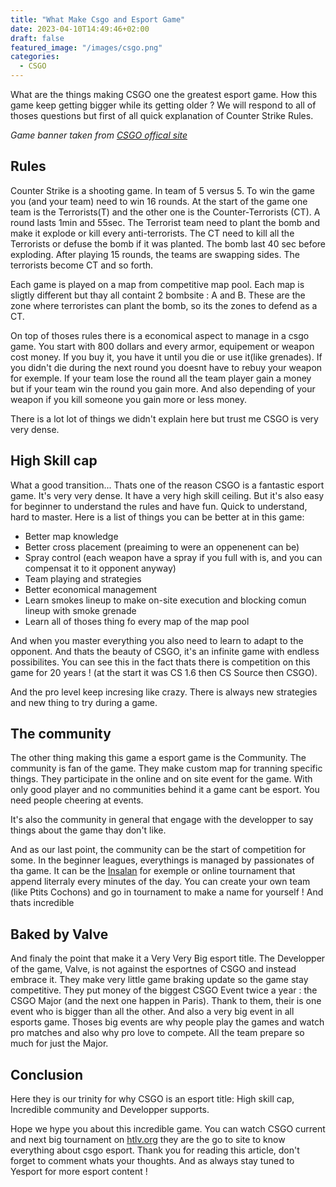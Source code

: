 ```yaml
---
title: "What Make Csgo and Esport Game"
date: 2023-04-10T14:49:46+02:00
draft: false
featured_image: "/images/csgo.png"
categories:
  - CSGO
---
```


What are the things making CSGO one the greatest esport game. How this game keep getting bigger while its getting older ?
We will respond to all of thoses questions but first of all quick explanation of Counter Strike Rules.

_Game banner taken from [CSGO offical site](https://www.counter-strike.net/newsentry/3401926123937881444)_

## Rules

Counter Strike is a shooting game. In team of 5 versus 5. To win the game you (and your team) need to win 16 rounds. At the start of the game one team is the Terrorists(T) and the other one is the Counter-Terrorists (CT).
A round lasts 1min and 55sec. The Terrorist team need to plant the bomb and make it explode or kill every anti-terrorists. The CT need to kill all the Terrorists or defuse the bomb if it was planted. The bomb last 40 sec before exploding.
After playing 15 rounds, the teams are swapping sides. The terrorists become CT and so forth.

Each game is played on a map from competitive map pool. Each map is sligtly different but thay all containt 2 bombsite : A and B. These are the zone where terroristes can plant the bomb, so its the zones to defend as a CT.

On top of thoses rules there is a economical aspect to manage in a csgo game. You start with 800 dollars and every armor, equipement or weapon cost money. If you buy it, you have it until you die or use it(like grenades). If you didn't die during the next round you doesnt have to rebuy your weapon for exemple. If your team lose the round all the team player gain a money but if your team win the round you gain more. And also depending of your weapon if you kill someone you gain more or less money.

There is a lot lot of things we didn't explain here but trust me CSGO is very very dense.

## High Skill cap

What a good transition... Thats one of the reason CSGO is a fantastic esport game. It's very very dense. It have a very high skill ceiling. But it's also easy for beginner to understand the rules and have fun. Quick to understand, hard to master.
Here is a list of things you can be better at in this game:

- Better map knowledge
- Better cross placement (preaiming to were an oppenenent can be)
- Spray control (each weapon have a spray if you full with is, and you can compensat it to it opponent anyway)
- Team playing and strategies
- Better economical management
- Learn smokes lineup to make on-site execution and blocking comun lineup with smoke grenade
- Learn all of thoses thing fo every map of the map pool

And when you master everything you also need to learn to adapt to the opponent. And thats the beauty of CSGO, it's an infinite game with endless possibilites. You can see this in the fact thats there is competition on this game for 20 years ! (at the start it was CS 1.6 then CS Source then CSGO).

And the pro level keep incresing like crazy. There is always new strategies and new thing to try during a game.

## The community

The other thing making this game a esport game is the Community.
The community is fan of the game. They make custom map for tranning specific things. They participate in the online and on site event for the game.
With only good player and no communities behind it a game cant be esport. You need people cheering at events.

It's also the community in general that engage with the developper to say things about the game thay don't like.

And as our last point, the community can be the start of competition for some. In the beginner leagues, everythings is managed by passionates of tha game. It can be the [Insalan](https://thegregggg.github.io/yesport/posts/csgo/insalan-ptits-cochons/) for exemple or online tournament that append literraly every minutes of the day. You can create your own team (like Ptits Cochons) and go in tournament to make a name for yourself !
And thats incredible

## Baked by Valve

And finaly the point that make it a Very Very Big esport title.
The Developper of the game, Valve, is not against the esportnes of CSGO and instead embrace it. They make very little game braking update so the game stay competitive. They put money of the biggest CSGO Event twice a year : the CSGO Major (and the next one happen in Paris).
Thank to them, their is one event who is bigger than all the other. And also a very big event in all esports game.
Thoses big events are why people play the games and watch pro matches and also why pro love to compete. All the team prepare so much for just the Major.

## Conclusion

Here they is our trinity for why CSGO is an esport title:
High skill cap, Incredible community and Developper supports.

Hope we hype you about this incredible game.
You can watch CSGO current and next big tournament on [htlv.org](htlv.org)
they are the go to site to know everything about csgo esport.
Thank you for reading this article, don't forget to comment whats your thoughts. And as always stay tuned to Yesport for more esport content !
